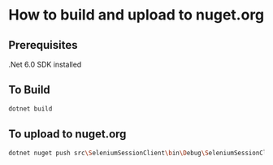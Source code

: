 # How to build and upload to nuget.org

## Prerequisites
.Net 6.0 SDK installed

## To Build
```bash
dotnet build
```

## To upload to nuget.org
```bash
dotnet nuget push src\SeleniumSessionClient\bin\Debug\SeleniumSessionClient.\<version\>.nupkg --api-key API_KEY --source https://api.nuget.org/v3/index.json
```